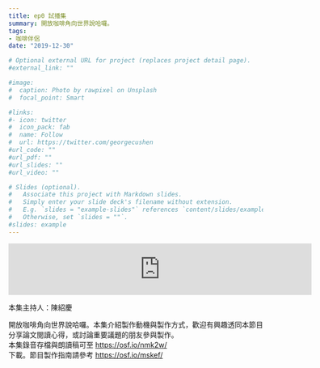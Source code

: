```yaml
---
title: ep0 試播集
summary: 開放咖啡角向世界說哈囉。
tags:
- 咖啡伴侶
date: "2019-12-30"

# Optional external URL for project (replaces project detail page).
#external_link: ""

#image:
#  caption: Photo by rawpixel on Unsplash
#  focal_point: Smart

#links:
#- icon: twitter
#  icon_pack: fab
#  name: Follow
#  url: https://twitter.com/georgecushen
#url_code: ""
#url_pdf: ""
#url_slides: ""
#url_video: ""

# Slides (optional).
#   Associate this project with Markdown slides.
#   Simply enter your slide deck's filename without extension.
#   E.g. `slides = "example-slides"` references `content/slides/example-slides.md`.
#   Otherwise, set `slides = ""`.
#slides: example
---
```


<iframe src="https://anchor.fm/opensci-cafe/embed/episodes/EP0_-e9tfmt/a-a1pvtc" height="102px" width="600px" frameborder="0" scrolling="no"></iframe>

本集主持人：陳紹慶  

開放咖啡角向世界說哈囉。本集介紹製作動機與製作方式，歡迎有興趣透同本節目分享論文閱讀心得，或討論重要議題的朋友參與製作。  
本集錄音存檔與朗讀稿可至 https://osf.io/nmk2w/  
下載。節目製作指南請參考 https://osf.io/mskef/
